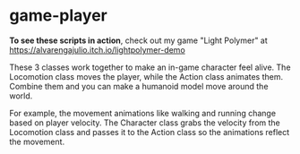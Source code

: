 # game-player

**To see these scripts in action**, check out my game "Light Polymer" at https://alvarengajulio.itch.io/lightpolymer-demo

These 3 classes work together to make an in-game character feel alive. The Locomotion class moves the player, while the Action class animates them. Combine them and you can make a humanoid model move around the world.

For example, the movement animations like walking and running change based on player velocity. The Character class grabs the velocity from the Locomotion class and passes it to the Action class so the animations reflect the movement.

